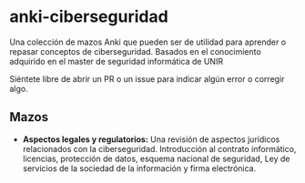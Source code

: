 # anki-ciberseguridad
 Una colección de mazos Anki que pueden ser de utilidad para aprender o repasar conceptos de ciberseguridad. Basados en el conocimiento adquirido en el master de seguridad informática de UNIR

Siéntete libre de abrir un PR o un issue para indicar algún error o corregir algo.

## Mazos

- **Aspectos legales y regulatorios:** Una revisión de aspectos jurídicos relacionados con la ciberseguridad. Introducción al contrato informático, licencias, protección de datos, esquema nacional de seguridad, Ley de servicios de la sociedad de la información y firma electrónica. 